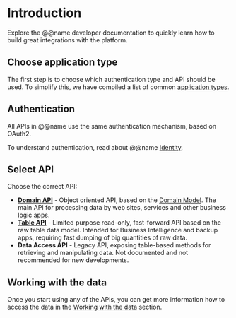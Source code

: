 # Introduction

Explore the @@name developer documentation to quickly learn how to build great integrations with the platform.

## Choose application type

The first step is to choose which authentication type and API should be used.
To simplify this, we have compiled a list of common [application types](application-types.md).

## Authentication

All APIs in @@name use the same authentication mechanism, based on OAuth2.

To understand authentication, read about @@name [Identity](identity/index.md).

## Select API

Choose the correct API:

* **[Domain API](domain-api/index.md)** - Object oriented API, based on the [Domain Model](https://docs.erp.net/model/entities/). The main API for processing data by web sites, services and other business logic apps.
* **[Table API](table-api/index.md)** - Limited purpose read-only, fast-forward API based on the raw table data model. Intended for Business Intelligence and backup apps, requiring fast dumping of big quantities of raw data.
* **Data Access API** - Legacy API, exposing table-based methods for retrieving and manipulating data. 
Not documented and not recommended for new developments.

## Working with the data

Once you start using any of the APIs, you can get more information how to access the data in the [Working with the data](working-with-data/index.md) section.
